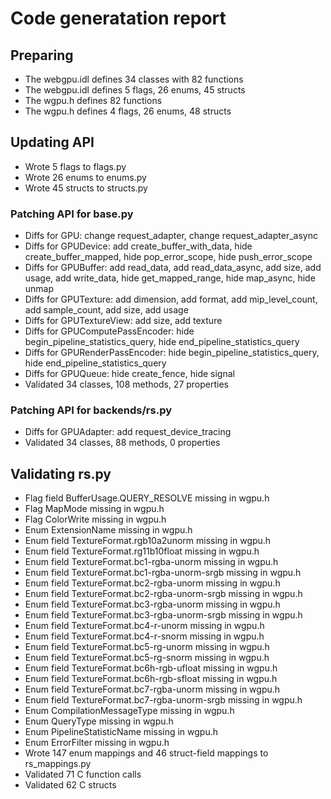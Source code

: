 # Code generatation report
## Preparing
* The webgpu.idl defines 34 classes with 82 functions
* The webgpu.idl defines 5 flags, 26 enums, 45 structs
* The wgpu.h defines 82 functions
* The wgpu.h defines 4 flags, 26 enums, 48 structs
## Updating API
* Wrote 5 flags to flags.py
* Wrote 26 enums to enums.py
* Wrote 45 structs to structs.py
### Patching API for base.py
* Diffs for GPU: change request_adapter, change request_adapter_async
* Diffs for GPUDevice: add create_buffer_with_data, hide create_buffer_mapped, hide pop_error_scope, hide push_error_scope
* Diffs for GPUBuffer: add read_data, add read_data_async, add size, add usage, add write_data, hide get_mapped_range, hide map_async, hide unmap
* Diffs for GPUTexture: add dimension, add format, add mip_level_count, add sample_count, add size, add usage
* Diffs for GPUTextureView: add size, add texture
* Diffs for GPUComputePassEncoder: hide begin_pipeline_statistics_query, hide end_pipeline_statistics_query
* Diffs for GPURenderPassEncoder: hide begin_pipeline_statistics_query, hide end_pipeline_statistics_query
* Diffs for GPUQueue: hide create_fence, hide signal
* Validated 34 classes, 108 methods, 27 properties
### Patching API for backends/rs.py
* Diffs for GPUAdapter: add request_device_tracing
* Validated 34 classes, 88 methods, 0 properties
## Validating rs.py
* Flag field BufferUsage.QUERY_RESOLVE missing in wgpu.h
* Flag MapMode missing in wgpu.h
* Flag ColorWrite missing in wgpu.h
* Enum ExtensionName missing in wgpu.h
* Enum field TextureFormat.rgb10a2unorm missing in wgpu.h
* Enum field TextureFormat.rg11b10float missing in wgpu.h
* Enum field TextureFormat.bc1-rgba-unorm missing in wgpu.h
* Enum field TextureFormat.bc1-rgba-unorm-srgb missing in wgpu.h
* Enum field TextureFormat.bc2-rgba-unorm missing in wgpu.h
* Enum field TextureFormat.bc2-rgba-unorm-srgb missing in wgpu.h
* Enum field TextureFormat.bc3-rgba-unorm missing in wgpu.h
* Enum field TextureFormat.bc3-rgba-unorm-srgb missing in wgpu.h
* Enum field TextureFormat.bc4-r-unorm missing in wgpu.h
* Enum field TextureFormat.bc4-r-snorm missing in wgpu.h
* Enum field TextureFormat.bc5-rg-unorm missing in wgpu.h
* Enum field TextureFormat.bc5-rg-snorm missing in wgpu.h
* Enum field TextureFormat.bc6h-rgb-ufloat missing in wgpu.h
* Enum field TextureFormat.bc6h-rgb-sfloat missing in wgpu.h
* Enum field TextureFormat.bc7-rgba-unorm missing in wgpu.h
* Enum field TextureFormat.bc7-rgba-unorm-srgb missing in wgpu.h
* Enum CompilationMessageType missing in wgpu.h
* Enum QueryType missing in wgpu.h
* Enum PipelineStatisticName missing in wgpu.h
* Enum ErrorFilter missing in wgpu.h
* Wrote 147 enum mappings and 46 struct-field mappings to rs_mappings.py
* Validated 71 C function calls
* Validated 62 C structs
